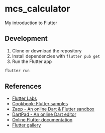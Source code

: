 # mcs_calculator

My introduction to Flutter

## Development

1. Clone or download the repository
2. Install dependencies with `flutter pub get`
3. Run the Flutter app

```bash
flutter run
```

## References

- [Flutter Labs](https://docs.flutter.dev/get-started/codelab)
- [Cookbook: Flutter samples](https://docs.flutter.dev/cookbook)
- [Zapp - An online Dart & Flutter sandbox](https://zapp.run)
- [DartPad - An online Dart editor](https://github.com/dart-lang/dart-pad)
- [Online Flutter documentation](https://docs.flutter.dev/)
- [Flutter gallery](https://gallery.flutter.dev/#/)

